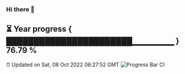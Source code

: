 ### Hi there 👋
⏳ Year progress { ███████████████████████▁▁▁▁▁▁▁ } 76.79 %
---
⏰ Updated on Sat, 08 Oct 2022 06:27:52 GMT
![Progress Bar CI](https://github.com/liununu/liununu/workflows/Progress%20Bar%20CI/badge.svg)
